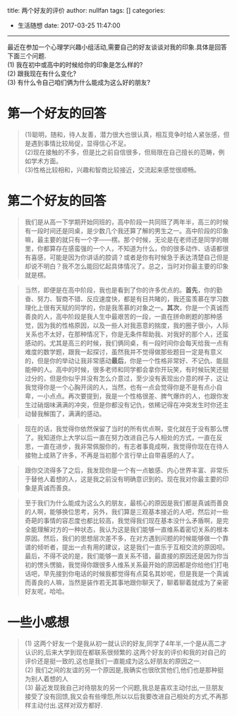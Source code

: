 title: 两个好友的评价
author: nullfan
tags: []
categories:
  - 生活随想
date: 2017-03-25 11:47:00
---
最近在参加一个心理学兴趣小组活动,需要自己的好友谈谈对我的印象.具体是回答下面三个问题.  
(1) 我在初中或高中的时候给你的印象是怎么样的?  
(2) 跟我现在有什么变化?    
(3) 有什么令自己咱们俩为什么能成为这么好的朋友?    

# 第一个好友的回答  
>(1)聪明，随和，待人友善，潜力很大也很认真，相互竞争时给人紧张感，但是遇到事情比较局促，显得信心不足。  
>(2)现在接触的不多，但是比之前自信很多，但局限在自己擅长的范畴，例如学术方面。  
>(3)性格比较相和，兴趣和智商比较接近，交流起来感觉很顺畅。  

# 第二个好友的回答  
> 我们是从高一下学期开始同班的，高中阶段一共同班了两年半，高三的时候有一段时间还是同桌，是少数几个我还算了解的男生之一。高中阶段的印象嘛，最主要的就只有一个字——楞。那个时候，无论是在老师还是同学的眼里，你都算存在感蛮强的一个人，不知道为什么，你的很多动作、话语都很有喜感，可能是因为你讲话的腔调？或者是你有时候急于表达清楚自己但是却说不明白？我不怎么能回忆起具体情况了。总之，当时对你最主要的印象就是楞。

> 当然，即便是在高中阶段，我也是看到了你的许多优点的。**首先**，你的勤奋、努力、智商不错、反应速度快，都是有目共睹的，我还蛮羡慕在学习数理化上很有天赋的同学的，你是我羡慕的对象之一。**其次**，你是一个真诚而善良的人，高中阶段是我人生中最艰苦的一段，一直在拼命刷题的那种感觉，因为我的性格原因，以及一些人对我恶意的揣度，我的圈子很小，人际关系也不太好，在那种情况下，你是无条件帮助我、对我好的那个人，还蛮感动的。尤其是高三的时候，我们俩同桌，有一段时间你会每天给我一点有难度的数学题，跟我一起探讨，虽然我并不觉得做那些题目一定是有意义的，但是你的举动让我非常感动**最后**，你是一个性格非常好、不记仇、能屈能伸的人。高中的时候，很多老师和同学都会拿你开玩笑，有时候玩笑还挺过分的，但是你似乎并没有怎么介意过，至少没有表现出介意的样子，这让我觉得你是一个心胸开阔的人，当然，也有一点会觉得你是不是有点小自卑，一小点点。再次要提到，我是一个性格很差、脾气爆炸的人，也跟你发生过硝烟味满满的冲突，但是你都没有记仇，依稀记得在冲突发生时你还主动替我解围了，满满的感动。

> 现在的话，我觉得你依然保留了当时的所有优点啊，变化就在于没有那么愣了。我知道你上大学以后一直在努力改进自己与人相处的方式，一直在反思，一直在进步，我非常佩服你的，有志者事竟成啊，我觉得你现在在待人接物上成熟了许多，不再是当初那个言行举止自带喜感的人了。

> 跟你交流得多了之后，我发现你是一个有一点敏感、内心世界丰富、非常乐于替他人着想的人，这是我之前没有明确意识到的。现在我对你最主要的印象是真诚而善良。

> 至于我们为什么能成为这么久的朋友，最核心的原因是我们都是真诚而善良的人啊，能够换位思考，另外，我们算是三观基本接近的人吧，然后对一些奇葩的事情的容忍度也都比较高，我觉得我们现在基本没什么矛盾啊，是完全能理解对方的一种状态，我认为这是我们能够一直维系着密切关系的根本原因。然后，我们的思想层次差不多，在对方遇到问题的时候能够做一个靠谱的倾听者，提出一点有用的建议，这是我们一直乐于互相交流的原因呗。最后，不得不说的是，我们能够一直关系不错，最直接的原因还是因为你当初的愣头愣脑，我觉得你跟很多人维系关系最开始的原因都是你给他们打电话吧，早先接到你电话的时候我都觉得有点莫名其妙呢，但是我是一个真诚而善良的人嘛，当然是装作若无其事地跟你聊天了，聊着聊着就成为了亲密好友呢，哈哈。

# 一些小感想  
> (1) 这两个好友一个是我从初一就认识的好友,同学了4年半,一个是从高二才认识的,后来大学到现在都联系很频繁的.这两个好友的评价和我的对自己的评价还是挺一致的,这也是我们一直能成为这么好朋友的原因之一.  
> (2) 我们之间的友谊的另一个原因是,我确实也很欣赏他们,他们也是那种挺为别人着想的人  
> (3) 最近发现我自己对待朋友的另一个问题,我总是喜欢主动付出,一旦朋友接受了没有回馈,我又会有些埋怨,所以以后我要改进自己相处的方式,不再那样主动付出.这样对双方都好.